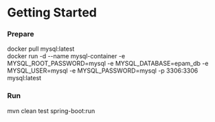 # Getting Started

### Prepare
docker pull mysql:latest <br />
docker run -d --name mysql-container -e MYSQL_ROOT_PASSWORD=mysql -e MYSQL_DATABASE=epam_db -e MYSQL_USER=mysql -e MYSQL_PASSWORD=mysql -p 3306:3306 mysql:latest

### Run
mvn clean test spring-boot:run



